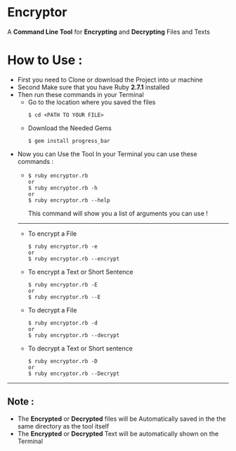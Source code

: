 # Encryptor
A **Command Line Tool** for **Encrypting** and **Decrypting** Files and Texts

# How to Use :

* First you need to Clone or download the Project into ur machine
* Second Make sure that you have Ruby **2.7.1** installed
* Then run these commands in your Terminal
    * Go to the location where you saved the files
      ```
      $ cd <PATH TO YOUR FILE>
      ```
    * Download the Needed Gems
      ```
      $ gem install progress_bar
      ```
* Now you can Use the Tool
  In your Terminal you can use these commands :
  * ```
    $ ruby encryptor.rb
    or
    $ ruby encryptor.rb -h
    or
    $ ruby encryptor.rb --help
    ```
    This command will show you a list of arguments you can use !
  --------------------------
  * To encrypt a File
    ```
    $ ruby encryptor.rb -e
    or
    $ ruby encryptor.rb --encrypt
    ```
  * To encrypt a Text or Short Sentence
    ```
    $ ruby encryptor.rb -E
    or
    $ ruby encryptor.rb --E
    ```
  * To decrypt a File
    ```
    $ ruby encryptor.rb -d
    or
    $ ruby encryptor.rb --decrypt
    ```
  * To decrypt a Text or Short sentence
    ```
    $ ruby encryptor.rb -D
    or
    $ ruby encryptor.rb --Decrypt
    ```
-----------------------------------------
## Note :
  * The **Encrypted** or **Decrypted** files will be Automatically saved in the the same directory as the tool itself
  * The **Encrypted** or **Decrypted** Text will be automatically shown on the Terminal